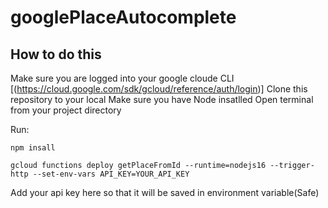 # googlePlaceAutocomplete





## How to do this 

Make sure you are logged into your google cloude CLI [(https://cloud.google.com/sdk/gcloud/reference/auth/login)]
Clone this repository to your local
Make sure you have Node insatlled 
Open terminal from your project directory 

Run:

```
npm insall
```


```
gcloud functions deploy getPlaceFromId --runtime=nodejs16 --trigger-http --set-env-vars API_KEY=YOUR_API_KEY
```
Add your api key here so that it will be saved in environment variable(Safe)
